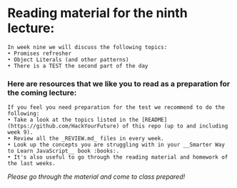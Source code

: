 # Reading material for the ninth lecture:

```
In week nine we will discuss the following topics:
• Promises refresher
• Object Literals (and other patterns)
• There is a TEST the second part of the day
```

### Here are resources that we like you to read as a preparation for the coming lecture:


```
If you feel you need preparation for the test we recommend to do the following:
• Take a look at the topics listed in the [README](https://github.com/HackYourFuture) of this repo (up to and including week 9). 
• Review all the _REVIEW.md_ files in every week.
• Look up the concepts you are struggling with in your __Smarter Way to Learn JavaScript__ book :books:. 
• It's also useful to go through the reading material and homework of the last weeks.
```

_Please go through the material and come to class prepared!_


